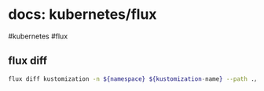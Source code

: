 # docs: kubernetes/flux
#kubernetes #flux

## flux diff
```bash
flux diff kustomization -n ${namespace} ${kustomization-name} --path ./${path-to-entrypoint}
```